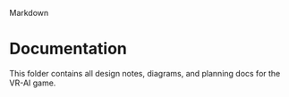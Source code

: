 Markdown

# Documentation  
This folder contains all design notes, diagrams, and planning docs for the VR-AI game.
